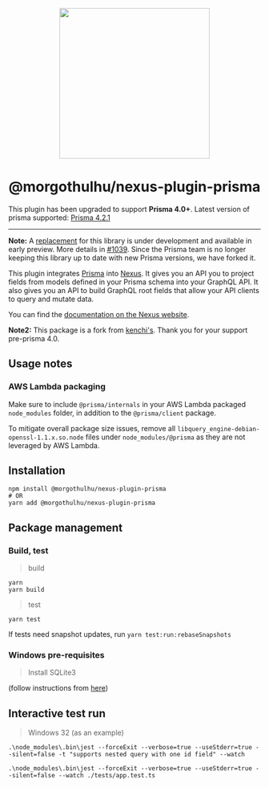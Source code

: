 <p align="center">
  <img src="https://i.imgur.com/8qvElTM.png" width="300" align="center" />
  <h1 align="center">@morgothulhu/nexus-plugin-prisma</h1>
</p>

This plugin has been upgraded to support **Prisma 4.0+**. Latest version of prisma supported: [Prisma 4.2.1](https://github.com/prisma/prisma/releases/tag/4.2.1)

---

**Note:** A [replacement](https://github.com/prisma/nexus-prisma/) for this library is under development and available in early preview. More details in [#1039](https://github.com/graphql-nexus/nexus-plugin-prisma/issues/1039). Since the Prisma team is no longer keeping this library up to date with new Prisma versions, we have forked it.

This plugin integrates [Prisma](https://www.prisma.io/) into [Nexus](https://nexusjs.org/). It gives you an API you to project fields from models defined in your Prisma schema into your GraphQL API. It also gives you an API to build GraphQL root fields that allow your API clients to query and mutate data.

You can find the [documentation on the Nexus website](https://nexusjs.org/docs/plugins/prisma/overview).

**Note2:** This package is a fork from [kenchi's](https://github.com/kenchi/nexus-plugin-prisma). Thank you for your support pre-prisma 4.0.

## Usage notes

### AWS Lambda packaging

Make sure to include `@prisma/internals` in your AWS Lambda packaged `node_modules` folder, in addition to the `@prisma/client` package.

To mitigate overall package size issues, remove all `libquery_engine-debian-openssl-1.1.x.so.node` files under `node_modules/@prisma` as they are not leveraged by AWS Lambda.

## Installation

```
npm install @morgothulhu/nexus-plugin-prisma
# OR
yarn add @morgothulhu/nexus-plugin-prisma
```

## Package management

### Build, test

> build

```
yarn
yarn build
```

> test

`yarn test`

If tests need snapshot updates, run `yarn test:run:rebaseSnapshots`

### Windows pre-requisites

> Install SQLite3

(follow instructions from [here](http://sqlitetutorials.com/sqlite-installation.html))

## Interactive test run

> Windows 32 (as an example)

`.\node_modules\.bin\jest --forceExit --verbose=true --useStderr=true --silent=false -t "supports nested query with one id field" --watch`

`.\node_modules\.bin\jest --forceExit --verbose=true --useStderr=true --silent=false --watch ./tests/app.test.ts`
